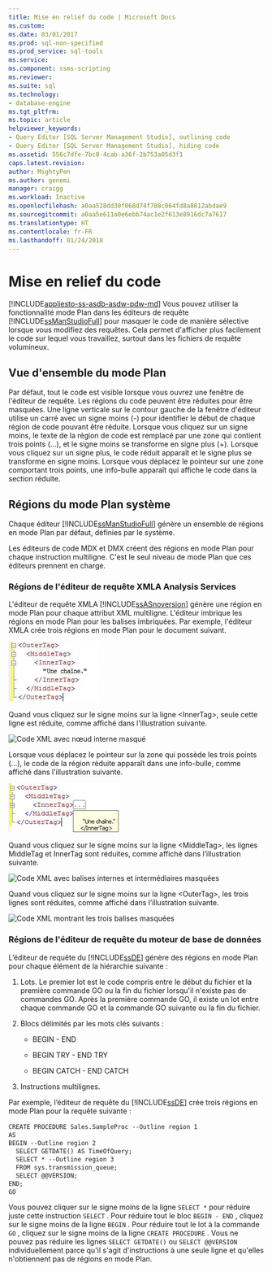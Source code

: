 ```yaml
---
title: Mise en relief du code | Microsoft Docs
ms.custom: 
ms.date: 03/01/2017
ms.prod: sql-non-specified
ms.prod_service: sql-tools
ms.service: 
ms.component: ssms-scripting
ms.reviewer: 
ms.suite: sql
ms.technology:
- database-engine
ms.tgt_pltfrm: 
ms.topic: article
helpviewer_keywords:
- Query Editor [SQL Server Management Studio], outlining code
- Query Editor [SQL Server Management Studio], hiding code
ms.assetid: 556c7dfe-7bc8-4cab-a36f-2b753a05d3f1
caps.latest.revision: 
author: MightyPen
ms.author: genemi
manager: craigg
ms.workload: Inactive
ms.openlocfilehash: a0aa528dd30f068d74f708c064fd8a8812abdae9
ms.sourcegitcommit: a0aa5e611a0e6ebb74ac1e2f613e8916dc7a7617
ms.translationtype: HT
ms.contentlocale: fr-FR
ms.lasthandoff: 01/24/2018
---
```

# <a name="code-outlining"></a>Mise en relief du code
[!INCLUDE[appliesto-ss-asdb-asdw-pdw-md](../../includes/appliesto-ss-asdb-asdw-pdw-md.md)] Vous pouvez utiliser la fonctionnalité mode Plan dans les éditeurs de requête [!INCLUDE[ssManStudioFull](../../includes/ssmanstudiofull-md.md)] pour masquer le code de manière sélective lorsque vous modifiez des requêtes. Cela permet d'afficher plus facilement le code sur lequel vous travaillez, surtout dans les fichiers de requête volumineux.  
  
## <a name="outlining-overview"></a>Vue d'ensemble du mode Plan  
 Par défaut, tout le code est visible lorsque vous ouvrez une fenêtre de l'éditeur de requête. Les régions du code peuvent être réduites pour être masquées. Une ligne verticale sur le contour gauche de la fenêtre d'éditeur utilise un carré avec un signe moins (-) pour identifier le début de chaque région de code pouvant être réduite. Lorsque vous cliquez sur un signe moins, le texte de la région de code est remplacé par une zone qui contient trois points (…), et le signe moins se transforme en signe plus (+). Lorsque vous cliquez sur un signe plus, le code réduit apparaît et le signe plus se transforme en signe moins. Lorsque vous déplacez le pointeur sur une zone comportant trois points, une info-bulle apparaît qui affiche le code dans la section réduite.  
  
## <a name="system-outline-regions"></a>Régions du mode Plan système  
 Chaque éditeur [!INCLUDE[ssManStudioFull](../../includes/ssmanstudiofull-md.md)] génère un ensemble de régions en mode Plan par défaut, définies par le système.  
  
 Les éditeurs de code MDX et DMX créent des régions en mode Plan pour chaque instruction multiligne. C'est le seul niveau de mode Plan que ces éditeurs prennent en charge.  
  
### <a name="analysis-services-xmla-query-editor-regions"></a>Régions de l'éditeur de requête XMLA Analysis Services  
 L'éditeur de requête XMLA [!INCLUDE[ssASnoversion](../../includes/ssasnoversion-md.md)] génère une région en mode Plan pour chaque attribut XML multiligne. L'éditeur imbrique les régions en mode Plan pour les balises imbriquées. Par exemple, l'éditeur XMLA crée trois régions en mode Plan pour le document suivant.  
  
 ![Code XML montrant le plan](../../relational-databases/scripting/media/editoutlinexmlfull.gif "Code XML montrant le plan")  
  
 Quand vous cliquez sur le signe moins sur la ligne \<InnerTag>, seule cette ligne est réduite, comme affiché dans l’illustration suivante.  
  
 ![Code XML avec nœud interne masqué](../../relational-databases/scripting/media/editoutlinexmlinnercol.gif "Code XML avec nœud interne masqué")  
  
 Lorsque vous déplacez le pointeur sur la zone qui possède les trois points (…), le code de la région réduite apparaît dans une info-bulle, comme affiché dans l'illustration suivante.  
  
 ![Code XML avec info-bulle montrant le code masqué](../../relational-databases/scripting/media/editoutlinexmlmouse.gif "Code XML avec info-bulle montrant le code masqué")  
  
 Quand vous cliquez sur le signe moins sur la ligne \<MiddleTag>, les lignes MiddleTag et InnerTag sont réduites, comme affiché dans l’illustration suivante.  
  
 ![Code XML avec balises internes et intermédiaires masquées](../../relational-databases/scripting/media/editoutlinexmlmiddlecol.gif "Code XML avec balises internes et intermédiaires masquées")  
  
 Quand vous cliquez sur le signe moins sur la ligne \<OuterTag>, les trois lignes sont réduites, comme affiché dans l’illustration suivante.  
  
 ![Code XML montrant les trois balises masquées](../../relational-databases/scripting/media/editoutlinexmloutercol.gif "Code XML montrant les trois balises masquées")  
  
### <a name="database-engine-query-editor-regions"></a>Régions de l'éditeur de requête du moteur de base de données  
 L’éditeur de requête du [!INCLUDE[ssDE](../../includes/ssde-md.md)] génère des régions en mode Plan pour chaque élément de la hiérarchie suivante :  
  
1.  Lots. Le premier lot est le code compris entre le début du fichier et la première commande GO ou la fin du fichier lorsqu'il n'existe pas de commandes GO. Après la première commande GO, il existe un lot entre chaque commande GO et la commande GO suivante ou la fin du fichier.  
  
2.  Blocs délimités par les mots clés suivants :  
  
    -   BEGIN - END  
  
    -   BEGIN TRY - END TRY  
  
    -   BEGIN CATCH - END CATCH  
  
3.  Instructions multilignes.  
  
 Par exemple, l’éditeur de requête du [!INCLUDE[ssDE](../../includes/ssde-md.md)] crée trois régions en mode Plan pour la requête suivante :  
  
```  
CREATE PROCEDURE Sales.SampleProc --Outline region 1  
AS  
BEGIN --Outline region 2   
  SELECT GETDATE() AS TimeOfQuery;  
  SELECT * --Outline region 3  
  FROM sys.transmission_queue;  
  SELECT @@VERSION;  
END;  
GO  
```  
  
 Vous pouvez cliquer sur le signe moins de la ligne `SELECT *` pour réduire juste cette instruction `SELECT` . Pour réduire tout le bloc `BEGIN - END` , cliquez sur le signe moins de la ligne `BEGIN` . Pour réduire tout le lot à la commande `GO` , cliquez sur le signe moins de la ligne `CREATE PROCEDURE` . Vous ne pouvez pas réduire les lignes `SELECT GETDATE()` ou `SELECT @@VERSION` individuellement parce qu'il s'agit d'instructions à une seule ligne et qu'elles n'obtiennent pas de régions en mode Plan.  
  
  
